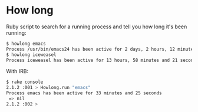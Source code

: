 # How long

Ruby script to search for a running process and tell you how long it's been running:

```bash
$ howlong emacs
Process /usr/bin/emacs24 has been active for 2 days, 2 hours, 12 minutes and 37 seconds
$ howlong iceweasel
Process iceweasel has been active for 13 hours, 58 minutes and 21 seconds

```

With IRB:

```bash
$ rake console
2.1.2 :001 > Howlong.run "emacs"
Process emacs has been active for 33 minutes and 25 seconds
 => nil
2.1.2 :002 >
```